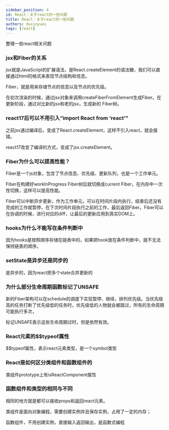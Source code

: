 ```yaml
---
sidebar_position: 4
id: React：关于react的一些问题
title: React：关于react的一些问题
authors: duxinyues
tags: [react]
---
```


整理一些react相关问题

### jsx和Fiber的关系
jsx就是JavaScript的扩展语法，是React.createElement的语法糖，我们可以直接通过html的格式来表现节点结构和信息。

Fiber，就是用来存储节点的信息以及节点的优先级。

在初次渲染的时候，通过jsx对象来调用createFiberFromElement生成Fiber。在更新阶段，通过对比新的jsx和老的jsx，生成新的 Fiber树。

### react17后可以不用引入“import React from ‘react’”
之前jsx通过编译后，变成了React.createElement，这样不引入react，就会报错。

react17改变了编译的方式，变成了jsx.createElement。

### Fiber为什么可以提高性能？
Fiber是一个js对象，包含了节点信息、优先级、更新队列，也是一个工作单元。

Fiber在构建好workInProgress Fiber树后就切换成current Fiber，在内存中一次性切换，这样可以提高性能。

Fiber可以中断异步更新，作为工作单元，可以在时间片段内执行，结束后还没有完成的工作就暂停，在下次时间片段执行之前的工作，最后返回Fiber。Fiber可以在协调的时候，进行对应的diff，让最后的更新应用到真实DOM上。


### hooks为什么不能写在条件判断中
因为hooks是按照顺序存储在链表中的，如果把hook放在条件判断中，就不无法保持链表的顺序。

### setState是异步还是同步的
是异步的，因为react把多个state合并更新的

### 为什么部分生命周期函数标记了UNSAFE
新的Fiber架构可以在schedule的调度下实现暂停、继续，排列优先级。当优先级高的任务打断了优先级低的任务时，优先级低的人物就会被跳过，所有的生命周期可能执行多次，

标记UNSAFE表示这些生命周期过时，但是依然有效。

### React元素的$$typeof属性
$$typeof属性，表示react元素类型，是一个symbol类型

### React是如何区分类组件和函数组件的
类组件prototype上有isReactComponent属性

### 函数组件和类型的相同与不同
相同的地方就是都可以接收props和返回react元素。

类组件是面向对象编程，需要创建实例并且保存实例，占用了一定的内存；

函数组件，不用创建实例，直接输入返回输出，是函数式编程
